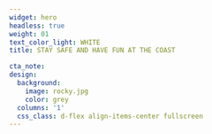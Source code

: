 ```yaml
---
widget: hero
headless: true
weight: 01
text_color_light: WHITE
title: STAY SAFE AND HAVE FUN AT THE COAST

cta_note: 
design:
  background:
    image: rocky.jpg
    color: grey
  columns: '1'
  css_class: d-flex align-items-center fullscreen 
---
```

